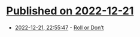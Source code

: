 # [Published on 2022-12-21](index.md)

* [2022-12-21, 22:55:47](https://news.ycombinator.com/item?id=34087479) - [Roll or Don’t](https://www.rollordont.com/)
